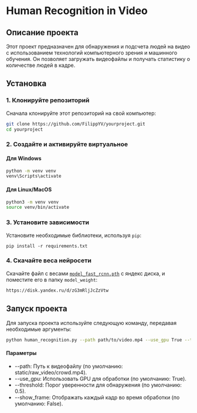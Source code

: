 # Human Recognition in Video

## Описание проекта

Этот проект предназначен для обнаружения и подсчета людей на видео с использованием технологий компьютерного зрения и
машинного обучения. Он позволяет загружать видеофайлы и получать статистику о количестве людей в кадре.

## Установка

### 1. Клонируйте репозиторий

Сначала клонируйте этот репозиторий на свой компьютер:

```bash
git clone https://github.com/FilippYV/yourproject.git
cd yourproject
```

### 2. Создайте и активируйте виртуальное

#### Для Windows

```bash
python -m venv venv
venv\Scripts\activate
```

#### Для Linux/MacOS

```bash
python3 -m venv venv
source venv/bin/activate
```

### 3. Установите зависимости

Установите необходимые библиотеки, используя `pip`:

```
pip install -r requirements.txt
```

### 4. Скачайте веса нейросети

Скачайте файл с весами [`model_fast_rcnn.pth`](https://disk.yandex.ru/d/zG3mRljJcZzVtw) с яндекс диска, и поместите его
в папку `model_weight`:

```html
https://disk.yandex.ru/d/zG3mRljJcZzVtw
```

## Запуск проекта

Для запуска проекта используйте следующую команду, передавая необходимые аргументы:

```bash
python human_recognition.py --path path/to/video.mp4 --use_gpu True --threshold 0.5 --show_frame True
```

#### Параметры

* --path: Путь к видеофайлу (по умолчанию: static/raw_video/crowd.mp4).
* --use_gpu: Использовать GPU для обработки (по умолчанию: True).
* --threshold: Порог уверенности для обнаружения (по умолчанию: 0.5).
* --show_frame: Отображать каждый кадр во время обработки (по умолчанию: False).

